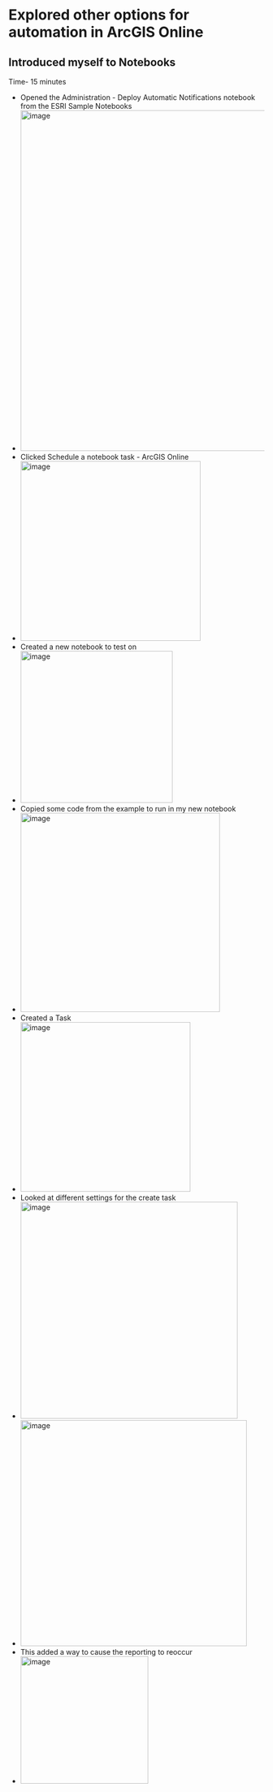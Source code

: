 # Explored other options for automation in ArcGIS Online
## Introduced myself to Notebooks
Time- 15 minutes
- Opened the Administration - Deploy Automatic Notifications notebook from the ESRI Sample Notebooks
- <img width="671" alt="image" src="https://github.com/MayaIvimey/logs/assets/146374490/fa77510b-de04-4f1c-85a8-d93365282be3">
- Clicked Schedule a notebook task - ArcGIS Online
- <img width="354" alt="image" src="https://github.com/MayaIvimey/logs/assets/146374490/6bbb701f-f223-46cb-985d-42d9c15803b7">
- Created a new notebook to test on
- <img width="299" alt="image" src="https://github.com/MayaIvimey/logs/assets/146374490/8e550050-0ae1-4a4b-98ed-8cce86d24730">
- Copied some code from the example to run in my new notebook
- <img width="392" alt="image" src="https://github.com/MayaIvimey/logs/assets/146374490/878e1bb7-27e4-47be-8844-49034d46bdac">
- Created a Task
- <img width="334" alt="image" src="https://github.com/MayaIvimey/logs/assets/146374490/03bc47f7-4bc0-427d-ba59-378ddb7b8e1b">
- Looked at different settings for the create task
- <img width="427" alt="image" src="https://github.com/MayaIvimey/logs/assets/146374490/052a7a46-d217-4316-bb17-e04709214dea">
- <img width="445" alt="image" src="https://github.com/MayaIvimey/logs/assets/146374490/0fb09108-01ef-4533-954e-482f4626299f">
- This added a way to cause the reporting to reoccur
- <img width="251" alt="image" src="https://github.com/MayaIvimey/logs/assets/146374490/994bb22d-2ef1-4aca-8b08-dfda7835b85c">




